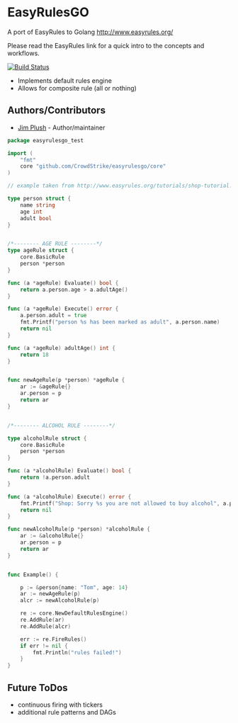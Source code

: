 EasyRulesGO
=========
A port of EasyRules to Golang
http://www.easyrules.org/

Please read the EasyRules link for a quick intro to the concepts and workflows.

[![Build Status](https://travis-ci.org/CrowdStrike/easyrulesgo.svg?branch=master)](https://travis-ci.org/CrowdStrike/easyrulesgo)

  - Implements default rules engine
  - Allows for composite rule (all or nothing)

Authors/Contributors
----
 * [Jim Plush] - Author/maintainer


```go
package easyrulesgo_test

import (
	"fmt"
	core "github.com/CrowdStrike/easyrulesgo/core"
)

// example taken from http://www.easyrules.org/tutorials/shop-tutorial.html

type person struct {
	name string
	age int
	adult bool
}


/*-------- AGE RULE --------*/
type ageRule struct {
	core.BasicRule
	person *person
}

func (a *ageRule) Evaluate() bool {
	return a.person.age > a.adultAge()
}

func (a *ageRule) Execute() error {
	a.person.adult = true
	fmt.Printf("person %s has been marked as adult", a.person.name)
	return nil
}

func (a *ageRule) adultAge() int {
	return 18
}


func newAgeRule(p *person) *ageRule {
	ar := &ageRule{}
	ar.person = p
	return ar
}


/*-------- ALCOHOL RULE --------*/

type alcoholRule struct {
	core.BasicRule
	person *person
}

func (a *alcoholRule) Evaluate() bool {
	return !a.person.adult
}

func (a *alcoholRule) Execute() error {
	fmt.Printf("Shop: Sorry %s you are not allowed to buy alcohol", a.person.name)
	return nil
}

func newAlcoholRule(p *person) *alcoholRule {
	ar := &alcoholRule{}
	ar.person = p
	return ar
}


func Example() {

	p := &person{name: "Tom", age: 14}
	ar := newAgeRule(p)
	alcr := newAlcoholRule(p)

	re := core.NewDefaultRulesEngine()
	re.AddRule(ar)
	re.AddRule(alcr)

	err := re.FireRules()
	if err != nil {
		fmt.Println("rules failed!")
	}
}


```


Future ToDos
----
 * continuous firing with tickers
 * additional rule patterns and DAGs


[CrowdStrike]:http://crowdstrike.com/
[Jim Plush]:https://twitter.com/jimplush
